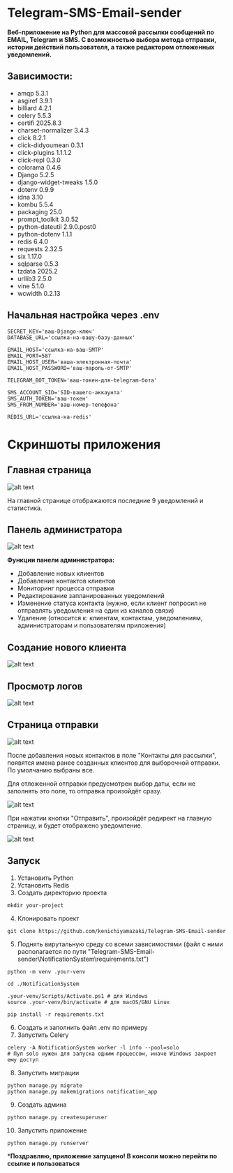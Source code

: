 # Telegram-SMS-Email-sender

**Веб-приложение на Python для массовой рассылки сообщений по EMAIL, Telegram и SMS. С возможностью выбора метода отправки, истории действий пользователя, а также редактором отложенных уведомлений.**

## Зависимости:

- amqp 5.3.1
- asgiref 3.9.1
- billiard 4.2.1
- celery 5.5.3
- certifi 2025.8.3
- charset-normalizer 3.4.3
- click 8.2.1
- click-didyoumean 0.3.1
- click-plugins 1.1.1.2
- click-repl 0.3.0
- colorama 0.4.6
- Django 5.2.5
- django-widget-tweaks 1.5.0
- dotenv 0.9.9
- idna 3.10
- kombu 5.5.4
- packaging 25.0
- prompt_toolkit 3.0.52
- python-dateutil 2.9.0.post0
- python-dotenv 1.1.1
- redis 6.4.0
- requests 2.32.5
- six 1.17.0
- sqlparse 0.5.3
- tzdata 2025.2
- urllib3 2.5.0
- vine 5.1.0
- wcwidth 0.2.13

## Начальная настройка через .env
```env
SECRET_KEY='ваш-Django-ключ'
DATABASE_URL='ссылка-на-вашу-базу-данных'

EMAIL_HOST='ссылка-на-ваш-SMTP'
EMAIL_PORT=587
EMAIL_HOST_USER='ваша-электронная-почта'
EMAIL_HOST_PASSWORD='ваш-пароль-от-SMTP'

TELEGRAM_BOT_TOKEN='ваш-токен-для-telegram-бота'

SMS_ACCOUNT_SID='SID-вашего-аккаунта'
SMS_AUTH_TOKEN='ваш-токен'
SMS_FROM_NUMBER='ваш-номер-телефона'

REDIS_URL='ссылка-на-redis'
```

# Скриншоты приложения

## Главная страница

![alt text](images\main-page.png)

На главной странице отображаются последние 9 уведомлений и статистика.

## Панель администратора

![alt text](images\admin-console.jpg)

**Функции панели администратора:**
- Добавление новых клиентов
- Добавление контактов клиентов
- Мониторинг процесса отправки
- Редактирование запланированных уведомлений
- Изменение статуса контакта (нужно, если клиент попросил не отправлять уведомления на один из каналов связи)
- Удаление (относится к: клиентам, контактам, уведомлениям, администраторам и пользователям приложения)

## Создание нового клиента

![alt text](images\new-clients.png)

## Просмотр логов

![alt text](images\log.png)

## Страница отправки

![alt text](images\main-form.png)

После добавления новых контактов в поле "Контакты для рассылки", появятся имена ранее созданных клиентов для выборочной отправки. По умолчанию выбраны все.

Для отложенной отправки предусмотрен выбор даты, если не заполнять это поле, то отправка произойдёт сразу.

![alt text](images\calendar.png)

При нажатии кнопки "Отправить", произойдёт редирект на главную страницу, и будет отображено уведомление.

![alt text](images\sending-notification.png)

## Запуск 

1. Установить Python
2. Установить Redis
3. Создать директорию проекта
```
mkdir your-project
```
4. Клонировать проект
```
git clone https://github.com/kenichiyamazaki/Telegram-SMS-Email-sender
```
5. Поднять вирутальную среду со всеми зависимостями (файл с ними располагается по пути "Telegram-SMS-Email-sender\NotificationSystem\requirements.txt")
```
python -m venv .your-venv

cd ./NotificationSystem

.your-venv/Scripts/Activate.ps1 # для Windows
source .your-venv/bin/activate # для macOS/GNU Linux

pip install -r requirements.txt
```

6. Создать и заполнить файл .env по примеру
7. Запустить Celery
```
celery -A NotificationSystem worker -l info --pool=solo
# Пул solo нужен для запуска одним процессом, иначе Windows закроет ему доступ
```
8. Запустить миграции
```
python manage.py migrate
python manage.py makemigrations notification_app
```
9. Создать админа
```
python manage.py createsuperuser
```
10. Запустить приложение
```
python manage.py runserver
```

***Поздравляю, приложение запущено! В консоли можно перейти по ссылке и пользоваться**


